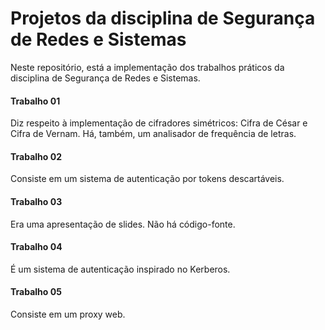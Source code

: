 # Projetos da disciplina de Segurança de Redes e Sistemas

Neste repositório, está a implementação dos trabalhos práticos da disciplina de
Segurança de Redes e Sistemas.

#### Trabalho 01

Diz respeito à implementação de cifradores simétricos: Cifra de César e Cifra de
Vernam. Há, também, um analisador de frequência de letras.

#### Trabalho 02

Consiste em um sistema de autenticação por tokens descartáveis.

#### Trabalho 03

Era uma apresentação de slides. Não há código-fonte.

#### Trabalho 04

É um sistema de autenticação inspirado no Kerberos.

#### Trabalho 05

Consiste em um proxy web.

